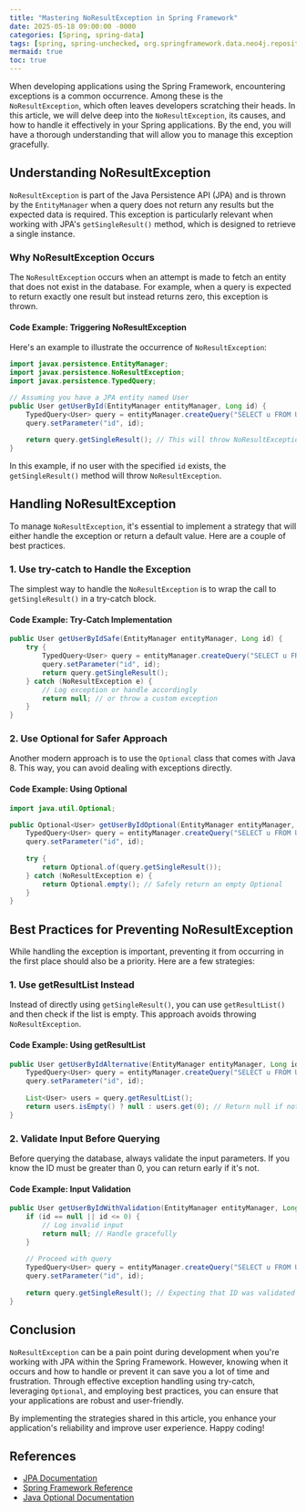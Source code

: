 ```yaml
---
title: "Mastering NoResultException in Spring Framework"
date: 2025-05-18 09:00:00 -0000
categories: [Spring, spring-data]
tags: [spring, spring-unchecked, org.springframework.data.neo4j.repository]
mermaid: true
toc: true
---
```



When developing applications using the Spring Framework, encountering exceptions is a common occurrence. Among these is the `NoResultException`, which often leaves developers scratching their heads. In this article, we will delve deep into the `NoResultException`, its causes, and how to handle it effectively in your Spring applications. By the end, you will have a thorough understanding that will allow you to manage this exception gracefully.

## Understanding NoResultException

`NoResultException` is part of the Java Persistence API (JPA) and is thrown by the `EntityManager` when a query does not return any results but the expected data is required. This exception is particularly relevant when working with JPA's `getSingleResult()` method, which is designed to retrieve a single instance.

### Why NoResultException Occurs

The `NoResultException` occurs when an attempt is made to fetch an entity that does not exist in the database. For example, when a query is expected to return exactly one result but instead returns zero, this exception is thrown.

#### Code Example: Triggering NoResultException

Here's an example to illustrate the occurrence of `NoResultException`:

```java
import javax.persistence.EntityManager;
import javax.persistence.NoResultException;
import javax.persistence.TypedQuery;

// Assuming you have a JPA entity named User
public User getUserById(EntityManager entityManager, Long id) {
    TypedQuery<User> query = entityManager.createQuery("SELECT u FROM User u WHERE u.id = :id", User.class);
    query.setParameter("id", id);
    
    return query.getSingleResult(); // This will throw NoResultException if not found
}
```

In this example, if no user with the specified `id` exists, the `getSingleResult()` method will throw `NoResultException`.

## Handling NoResultException

To manage `NoResultException`, it's essential to implement a strategy that will either handle the exception or return a default value. Here are a couple of best practices.

### 1. Use try-catch to Handle the Exception

The simplest way to handle the `NoResultException` is to wrap the call to `getSingleResult()` in a try-catch block.

#### Code Example: Try-Catch Implementation

```java
public User getUserByIdSafe(EntityManager entityManager, Long id) {
    try {
        TypedQuery<User> query = entityManager.createQuery("SELECT u FROM User u WHERE u.id = :id", User.class);
        query.setParameter("id", id);
        return query.getSingleResult();
    } catch (NoResultException e) {
        // Log exception or handle accordingly
        return null; // or throw a custom exception
    }
}
```

### 2. Use Optional for Safer Approach

Another modern approach is to use the `Optional` class that comes with Java 8. This way, you can avoid dealing with exceptions directly.

#### Code Example: Using Optional

```java
import java.util.Optional;

public Optional<User> getUserByIdOptional(EntityManager entityManager, Long id) {
    TypedQuery<User> query = entityManager.createQuery("SELECT u FROM User u WHERE u.id = :id", User.class);
    query.setParameter("id", id);
    
    try {
        return Optional.of(query.getSingleResult());
    } catch (NoResultException e) {
        return Optional.empty(); // Safely return an empty Optional
    }
}
```

## Best Practices for Preventing NoResultException

While handling the exception is important, preventing it from occurring in the first place should also be a priority. Here are a few strategies:

### 1. Use getResultList Instead

Instead of directly using `getSingleResult()`, you can use `getResultList()` and then check if the list is empty. This approach avoids throwing `NoResultException`.

#### Code Example: Using getResultList

```java
public User getUserByIdAlternative(EntityManager entityManager, Long id) {
    TypedQuery<User> query = entityManager.createQuery("SELECT u FROM User u WHERE u.id = :id", User.class);
    query.setParameter("id", id);
    
    List<User> users = query.getResultList();
    return users.isEmpty() ? null : users.get(0); // Return null if not found
}
```

### 2. Validate Input Before Querying

Before querying the database, always validate the input parameters. If you know the ID must be greater than 0, you can return early if it's not.

#### Code Example: Input Validation

```java
public User getUserByIdWithValidation(EntityManager entityManager, Long id) {
    if (id == null || id <= 0) {
        // Log invalid input
        return null; // Handle gracefully
    }
    
    // Proceed with query
    TypedQuery<User> query = entityManager.createQuery("SELECT u FROM User u WHERE u.id = :id", User.class);
    query.setParameter("id", id);
    
    return query.getSingleResult(); // Expecting that ID was validated
}
```

## Conclusion

`NoResultException` can be a pain point during development when you're working with JPA within the Spring Framework. However, knowing when it occurs and how to handle or prevent it can save you a lot of time and frustration. Through effective exception handling using try-catch, leveraging `Optional`, and employing best practices, you can ensure that your applications are robust and user-friendly.

By implementing the strategies shared in this article, you enhance your application's reliability and improve user experience. Happy coding!

## References

- [JPA Documentation](https://docs.oracle.com/javaee/7/api/javax/persistence/package-summary.html)
- [Spring Framework Reference](https://docs.spring.io/spring-framework/docs/current/reference/html/)
- [Java Optional Documentation](https://docs.oracle.com/javase/8/docs/api/java/util/Optional.html)